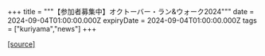 +++
title = """【参加者募集中】オクトーバー・ラン&ウォーク2024"""
date = 2024-09-04T01:00:00.000Z
expiryDate = 2024-09-04T01:00:00.000Z
tags = ["kuriyama","news"]
+++


[[source]](https://www.town.kuriyama.hokkaido.jp/soshiki/55/28684.html)
